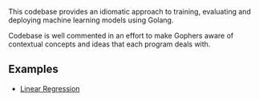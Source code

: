 This codebase provides an idiomatic approach to training, evaluating and deploying machine learning models using Golang.

Codebase is well commented in an effort to make Gophers aware of contextual concepts and ideas that each program deals
with.

## Examples
* [Linear Regression](examples/regression/linear)